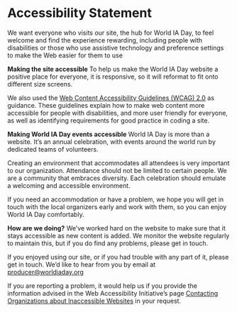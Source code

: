 # Accessibility Statement

We want everyone who visits our site, the hub for World IA Day, to feel welcome and find the experience rewarding, including people with disabilities or those who use assistive technology and preference settings to make the Web easier for them to use

**Making the site accessible**
To help us make the World IA Day website a positive place for everyone, it is responsive, so it will reformat to fit onto different size screens.

We also used the [Web Content Accessibility Guidelines (WCAG) 2.0](https://www.w3.org/TR/WCAG20/) as guidance. These guidelines explain how to make web content more accessible for people with disabilities, and more user friendly for everyone, as well as identifying requirements for good practice in coding a site.

**Making World IA Day events accessible**
World IA Day is more than a website. It’s an annual celebration, with events around the world run by dedicated teams of volunteers.

Creating an environment that accommodates all attendees is very important to our organization. Attendance should not be limited to certain people. We are a community that embraces diversity. Each celebration should emulate a welcoming and accessible environment.

If you need an accommodation or have a problem, we hope you will get in touch with the local organizers early and work with them, so you can enjoy World IA Day comfortably.

**How are we doing?**
We’ve worked hard on the website to make sure that it stays accessible as new content is added. We monitor the website regularly to maintain this, but if you do find any problems, please get in touch.

If you enjoyed using our site, or if you had trouble with any part of it, please get in touch. We’d like to hear from you by email at [producer@worldiaday.org](mailto:producer@worldiaday.org)

If you are reporting a problem, it would help us if you provide the information advised in the Web Accessibility Initiative’s page [Contacting Organizations about Inaccessible Websites](https://www.w3.org/WAI/teach-advocate/contact-inaccessible-websites/) in your request.
